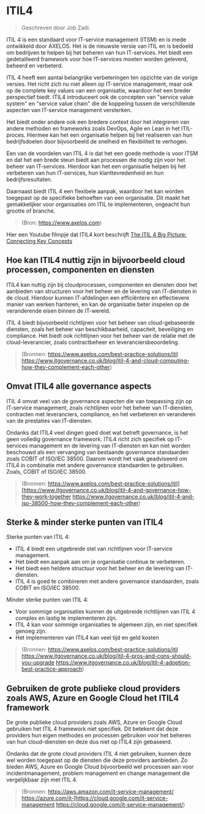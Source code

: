 # ITIL4
> Geschreven door Job Zadi.

ITIL 4 is een standaard voor IT-service management (ITSM) en is mede
ontwikkeld door AXELOS. Het is de nieuwste versie van ITIL en is
bedoeld om bedrijven te helpen bij het beheren van hun IT-services.
Het biedt een gedetailleerd framework voor hoe IT-services moeten
worden geleverd, beheerd en verbeterd.

ITIL 4 heeft een aantal belangrijke verbeteringen ten opzichte van de
vorige versies. Het richt zich nu niet alleen op IT-service
management, maar ook op de complete key values van een organisatie,
waardoor het een breder perspectief biedt. ITIL4 introduceert ook de
concepten van "service value system" en "service value chain" die de
koppeling tussen de verschillende aspecten van IT-service management
versterken.

Het biedt onder andere ook een bredere context door het integreren
van andere methoden en frameworks zoals DevOps, Agile en Lean in het
ITIL-proces. Hiermee kan het een organisatie helpen bij het
realiseren van hun bedrijfsdoelen door bijvoorbeeld de snelheid en
flexibiliteit te verhogen.

Een van de voordelen van ITIL 4 is dat het een goede methode is voor
ITSM en dat het een brede steun biedt aan processen die nodig zijn
voor het beheer van IT-services. Hierdoor kan het een organisatie
helpen bij het verbeteren van hun IT-services, hun klanttevredenheid
en hun bedrijfsresultaten.

Daarnaast biedt ITIL 4 een flexibele aanpak, waardoor het kan worden
toegepast op de specifieke behoeften van een organisatie. Dit maakt
het gemakkelijker voor organisaties om ITIL te implementeren,
ongeacht hun grootte of branche.
> (Bron: https://www.axelos.com)

Hier een Youtube filmpje dat ITIL4 kort beschrijft [The ITIL 4 Big Picture: Connecting Key Concepts](https://www.youtube.com/watch?v=1ZqhiwEAtTA)

## Hoe kan ITIL4 nuttig zijn in bijvoorbeeld cloud processen, componenten en diensten


ITIL4 kan nuttig zijn bij cloudprocessen, componenten en diensten door het aanbieden van structuren voor het beheer en de levering van IT-diensten in de cloud. Hierdoor kunnen IT-afdelingen een efficiëntere en effectievere manier van werken hanteren, en kan de organisatie beter inspelen op de veranderende eisen binnen de IT-wereld.

ITIL 4 biedt bijvoorbeeld richtlijnen voor het beheer van cloud-gebaseerde diensten, zoals het beheer van beschikbaarheid, capaciteit, beveiliging en compliance. Het biedt ook richtlijnen voor het beheer van de relatie met de cloud-leverancier, zoals contractbeheer en leveranciersbeoordeling.

> (Bronnen: https://www.axelos.com/best-practice-solutions/itil https://www.itgovernance.co.uk/blog/itil-4-and-cloud-computing-how-they-complement-each-other)

## Omvat ITIL4 alle governance aspects

ITIL 4 omvat veel van de governance aspecten die van toepassing zijn op IT-service management, zoals richtlijnen voor het beheer van IT-diensten, contracten met leveranciers, compliance, en het verbeteren en veranderen van de prestaties van IT-diensten.

Ondanks dat ITIL4 veel dingen goed doet wat betreft governance,  is het geen volledig governance framework. ITIL4 richt zich specifiek op IT-services management en de levering van IT-diensten en kan niet worden beschouwd als een vervanging van bestaande governance standaarden zoals COBIT of ISO/IEC 38500. Daarom wordt het vaak geadviseerd om ITIL4 in combinatie met andere governance standaarden te gebruiken. Zoals, COBIT of ISO/IEC 38500.

> (Bronnen: https://www.axelos.com/best-practice-solutions/itil][https://www.itgovernance.co.uk/blog/itil-4-and-governance-how-they-work-together https://www.itgovernance.co.uk/blog/itil-4-and-iso-38500-how-they-complement-each-other)

## Sterke & minder sterke punten van ITIL4

Sterke punten van ITIL 4:

-   ITIL 4 biedt een uitgebreide stel van richtlijnen voor IT-service management. 
-   Het biedt een aanpak aan om je organisatie continue te verbeteren.
-   Het biedt een heldere structuur voor het beheer en de levering van IT-diensten.
-   ITIL 4 is goed te combineren met andere governance standaarden, zoals COBIT en ISO/IEC 38500.

Minder sterke punten van ITIL 4:

-   Voor sommige organisaties kunnen  de uitgebreide richtlijnen van ITIL 4 complex en lastig te implementeren zijn.
-   ITIL 4 kan voor sommige organisaties te algemeen zijn, en niet specifiek genoeg zijn.
-   Het implementeren van ITIL4 kan veel tijd en geld kosten

> (Bronnen: https://www.axelos.com/best-practice-solutions/itil https://www.itgovernance.co.uk/blog/itil-4-pros-and-cons-should-you-upgrade https://www.itgovernance.co.uk/blog/itil-4-adoption-best-practice-approach)

## Gebruiken de grote publieke cloud providers zoals AWS, Azure en Google Cloud het ITIL4 framework

De grote publieke cloud providers zoals AWS, Azure en Google Cloud gebruiken het ITIL 4 framework niet specifiek. Dit betekent dat deze providers hun eigen methodes en processen gebruiken voor het beheren van hun cloud-diensten en deze dus niet op ITIL4 zijn gebaseerd.

Ondanks dat de grote cloud providers ITIL 4 niet gebruiken, kunnen deze wel worden toegepast op de diensten die deze providers aanbieden. Zo bieden AWS, Azure en Google Cloud bijvoorbeeld wel processen aan voor incidentmanagement, problem management en change management die vergelijkbaar zijn met ITIL 4.

> (Bronnen: https://aws.amazon.com/it-service-management/ https://azure.com/it-[https://cloud.google.com/it-service-management https://cloud.google.com/it-service-management/)